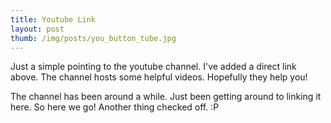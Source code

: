 ```yaml
---
title: Youtube Link
layout: post
thumb: /img/posts/you_button_tube.jpg
---
```

Just a simple pointing to the youtube channel. I've added a direct link above. The channel hosts some helpful videos. Hopefully they help you!

The channel has been around a while. Just been getting around to linking it here. So here we go! Another thing checked off. :P<!-- more -->